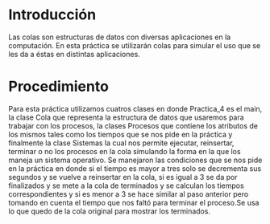 <h1>Introducción</h1>
Las colas son estructuras de datos con diversas aplicaciones en la computación. En esta práctica se utilizarán colas para simular el uso que se les da a éstas en distintas aplicaciones.
<h1>Procedimiento</h1>
Para esta práctica utilizamos cuatros clases en donde Practica_4 es el main, la clase Cola que representa la estructura de datos que usaremos para trabajar con los procesos, la clases Procesos que contiene los atributos de los mismos tales como los tiempos que se nos pide en la práctica  y finalmente la clase Sistemas la cual nos permite ejecutar, reinsertar, terminar o no los procesos en la cola simulando la forma en la que los maneja un sistema operativo. Se manejaron las condiciones que se nos pide en la práctica en donde si el tiempo es mayor a tres solo se decrementa sus segundos y se vuelve a reinsertar en la cola, si es igual a 3 se da por finalizados y se mete a la cola de terminados y se calculan los tiempos correspondientes y si es menor a 3 se hace similar al paso anterior pero tomando en cuenta el tiempo que nos faltó para terminar el proceso.Se usa lo que quedo de la cola original para mostrar los terminados.
